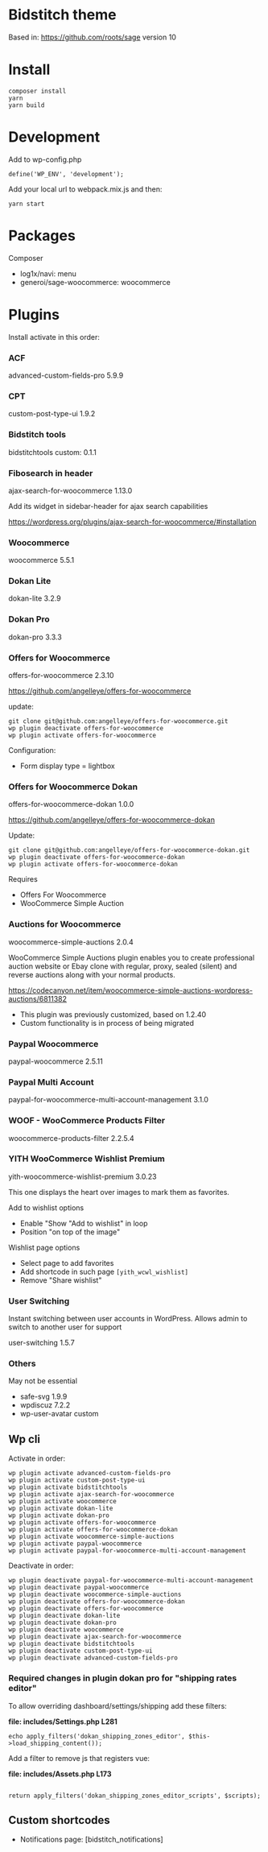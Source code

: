 # Bidstitch theme

Based in: https://github.com/roots/sage version 10

# Install

```
composer install
yarn
yarn build
```

# Development

Add to wp-config.php

`define('WP_ENV', 'development');`

Add your local url to webpack.mix.js and then:

```
yarn start
```

# Packages

Composer

- log1x/navi: menu
- generoi/sage-woocommerce: woocommerce

# Plugins

Install activate in this order:

### ACF

advanced-custom-fields-pro 5.9.9

### CPT

custom-post-type-ui 1.9.2

### Bidstitch tools

bidstitchtools custom: 0.1.1

### Fibosearch in header

ajax-search-for-woocommerce 1.13.0

Add its widget in sidebar-header for ajax search capabilities

https://wordpress.org/plugins/ajax-search-for-woocommerce/#installation

### Woocommerce

woocommerce 5.5.1

### Dokan Lite

dokan-lite 3.2.9

### Dokan Pro

dokan-pro 3.3.3

### Offers for Woocommerce

offers-for-woocommerce 2.3.10

https://github.com/angelleye/offers-for-woocommerce

update: 

```
git clone git@github.com:angelleye/offers-for-woocommerce.git
wp plugin deactivate offers-for-woocommerce
wp plugin activate offers-for-woocommerce
```

Configuration:

- Form display type = lightbox


### Offers for Woocommerce Dokan

offers-for-woocommerce-dokan 1.0.0

https://github.com/angelleye/offers-for-woocommerce-dokan

Update:

```
git clone git@github.com:angelleye/offers-for-woocommerce-dokan.git
wp plugin deactivate offers-for-woocommerce-dokan
wp plugin activate offers-for-woocommerce-dokan
```

Requires

- Offers For Woocommerce
- WooCommerce Simple Auction

### Auctions for Woocommerce

woocommerce-simple-auctions 2.0.4

WooCommerce Simple Auctions plugin enables you to create professional auction website or Ebay clone with regular, proxy, sealed (silent) and reverse auctions along with your normal products.

https://codecanyon.net/item/woocommerce-simple-auctions-wordpress-auctions/6811382 

* This plugin was previously customized, based on 1.2.40
* Custom functionality is in process of being migrated

### Paypal Woocommerce

paypal-woocommerce 2.5.11

### Paypal Multi Account

paypal-for-woocommerce-multi-account-management 3.1.0

### WOOF - WooCommerce Products Filter

woocommerce-products-filter 2.2.5.4

### YITH WooCommerce Wishlist Premium

yith-woocommerce-wishlist-premium 3.0.23

This one displays the heart over images to mark them as favorites.

Add to wishlist options

- Enable "Show "Add to wishlist" in loop
- Position "on top of the image"

Wishlist page options

- Select page to add favorites
- Add shortcode in such page `[yith_wcwl_wishlist]`
- Remove "Share wishlist"

### User Switching 

Instant switching between user accounts in WordPress.
Allows admin to switch to another user for support

user-switching 1.5.7

### Others

May not be essential

- safe-svg 1.9.9
- wpdiscuz 7.2.2
- wp-user-avatar custom

## Wp cli

Activate in order:

```
wp plugin activate advanced-custom-fields-pro
wp plugin activate custom-post-type-ui
wp plugin activate bidstitchtools
wp plugin activate ajax-search-for-woocommerce
wp plugin activate woocommerce
wp plugin activate dokan-lite
wp plugin activate dokan-pro
wp plugin activate offers-for-woocommerce
wp plugin activate offers-for-woocommerce-dokan
wp plugin activate woocommerce-simple-auctions
wp plugin activate paypal-woocommerce
wp plugin activate paypal-for-woocommerce-multi-account-management
```

Deactivate in order:

```
wp plugin deactivate paypal-for-woocommerce-multi-account-management
wp plugin deactivate paypal-woocommerce
wp plugin deactivate woocommerce-simple-auctions
wp plugin deactivate offers-for-woocommerce-dokan
wp plugin deactivate offers-for-woocommerce
wp plugin deactivate dokan-lite
wp plugin deactivate dokan-pro
wp plugin deactivate woocommerce
wp plugin deactivate ajax-search-for-woocommerce
wp plugin deactivate bidstitchtools
wp plugin deactivate custom-post-type-ui
wp plugin deactivate advanced-custom-fields-pro
```

### Required changes in plugin dokan pro for "shipping rates editor"

To allow overriding dashboard/settings/shipping add these filters:

**file: includes/Settings.php L281**

```
echo apply_filters('dokan_shipping_zones_editor', $this->load_shipping_content());
```

Add a filter to remove js that registers vue:

**file: includes/Assets.php L173**

```

return apply_filters('dokan_shipping_zones_editor_scripts', $scripts);
```

## Custom shortcodes

- Notifications page: [bidstitch_notifications]
